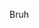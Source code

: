 Bruh

<!---
ArmandSenneville/ArmandSenneville is a ✨ special ✨ repository because its `README.md` (this file) appears on your GitHub profile.
You can click the Preview link to take a look at your changes.
--->
